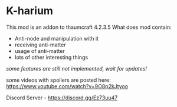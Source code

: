 # K-harium
This mod is an addon to thaumcraft 4.2.3.5
What does mod contain:
- Anti-node and manipulation with it
- receiving anti-matter
- usage of anti-matter
- lots of other interesting things

*some features are still not implemented, wait for updates!*

some videos with spoilers are posted here: https://www.youtube.com/watch?v=9O8p2kJtyoo

Discord Server - https://discord.gg/Ez73uu47
